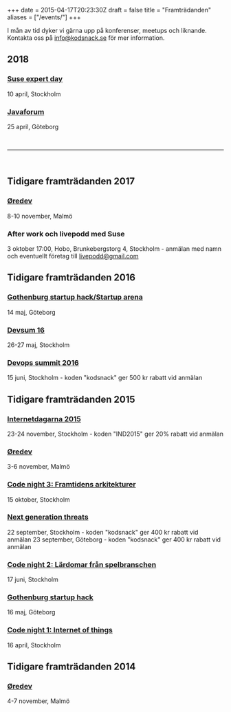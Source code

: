 +++
date = 2015-04-17T20:23:30Z
draft = false
title = "Framträdanden"
aliases = ["/events/"]
+++

I mån av tid dyker vi gärna upp på konferenser, meetups och liknande. Kontakta oss på [info@kodsnack.se](mailto:info@kodsnack.se) för mer information.

## 2018

### [Suse expert day][suseevent]
10 april, Stockholm

### [Javaforum][javaforum18]
25 april, Göteborg

&nbsp;
<hr>
&nbsp;

## Tidigare framträdanden 2017
### [Øredev][oredev17]
8-10 november, Malmö

### After work och livepodd med Suse
3 oktober 17:00, Hobo, Brunkebergstorg 4, Stockholm - anmälan med namn och eventuellt företag till [livepodd@gmail.com][livepodd]

## Tidigare framträdanden 2016

### [Gothenburg startup hack/Startup arena][startuparena]
14 maj, Göteborg

### [Devsum 16][devsum16]
26-27 maj, Stockholm

### [Devops summit 2016][devops2016]
15 juni, Stockholm - koden "kodsnack" ger 500 kr rabatt vid anmälan

## Tidigare framträdanden 2015

### [Internetdagarna 2015][internetdagarna15]
23-24 november, Stockholm - koden "IND2015" ger 20% rabatt vid anmälan

### [Øredev][oredev15]
3-6 november, Malmö

### [Code night 3: Framtidens arkitekturer][codenight3]
15 oktober, Stockholm

### [Next generation threats][ngt2015]
22 september, Stockholm - koden "kodsnack" ger 400 kr rabatt vid anmälan
23 september, Göteborg - koden "kodsnack" ger 400 kr rabatt vid anmälan

### [Code night 2: Lärdomar från spelbranschen][codenight2]
17 juni, Stockholm

### [Gothenburg startup hack][gbgstartuphack]
16 maj, Göteborg

### [Code night 1: Internet of things][codenight1]
16 april, Stockholm

## Tidigare framträdanden 2014
### [Øredev][oredev14]
4-7 november, Malmö

[startuparena]: http://www.gbgtechweek.com/#startuparena
[devsum16]: http://www.devsum.se
[devops2016]: http://techworld.event.idg.se/event/devops-summit-2016/ "Devops summit 2016"
[ngt2015]: http://techworld.event.idg.se/event/ngt15/ "Next generation threats"
[codenight3]:  http://event.computersweden.se/codenight3 "Code night 3"
[oredev15]:  http://oredev.org/2015 "Øredev 2015"
[gbgstartuphack]: http://www.gbgstartuphack.com "Gothenburg startup hack"
[codenight1]: http://event.computersweden.se/codenight// "Code night 1"
[codenight2]: http://event.computersweden.se/codenight2/ "Code night 2"
[oredev14]: http://oredev.org/2014 "Øredev 2014"
[internetdagarna15]: https://internetdagarna.se "Internetdagarna 2015"
[livepodd]: mailto:livepodd@gmail.com "livepodd@gmail.com"
[oredev17]:  http://oredev.org "Øredev 2017"
[javaforum18]: https://www.meetup.com/Javaforum-Goteborg/events/246859957/
[suseevent]:https://kodsnack.se/suse
